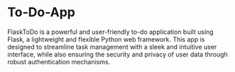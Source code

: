 # To-Do-App
 FlaskToDo is a powerful and user-friendly to-do application built using Flask, a lightweight and flexible Python web framework. This app is designed to streamline task management with a sleek and intuitive user interface, while also ensuring the security and privacy of user data through robust authentication mechanisms.

